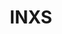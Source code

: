 ---
title: "INXS"
summary: "INXS were an Australian rock band, formed in 1977 in Sydney, New South Wales. The group disbanded on 11 November 2012. Members:"
image: "inxs.jpg"
---